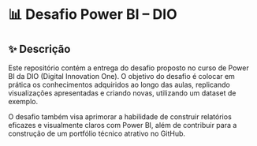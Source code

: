 # 📊 Desafio Power BI – DIO

## ✨ Descrição

Este repositório contém a entrega do desafio proposto no curso de Power BI da DIO (Digital Innovation One). O objetivo do desafio é colocar em prática os conhecimentos adquiridos ao longo das aulas, replicando visualizações apresentadas e criando novas, utilizando um dataset de exemplo.

O desafio também visa aprimorar a habilidade de construir relatórios eficazes e visualmente claros com Power BI, além de contribuir para a construção de um portfólio técnico atrativo no GitHub.

